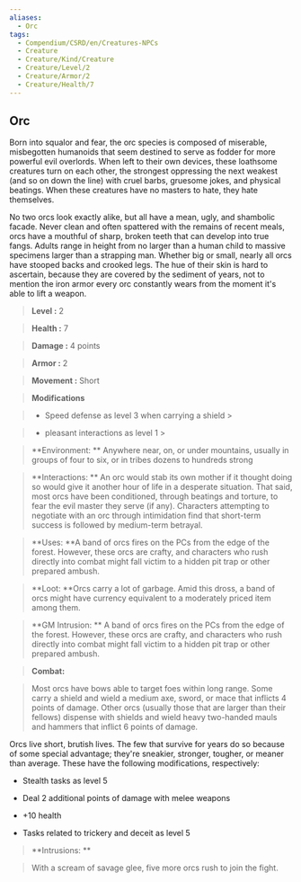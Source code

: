 ```yaml
---
aliases:
  - Orc
tags:
  - Compendium/CSRD/en/Creatures-NPCs
  - Creature
  - Creature/Kind/Creature
  - Creature/Level/2
  - Creature/Armor/2
  - Creature/Health/7
---
```

  
    
## Orc    
Born into squalor and fear, the orc species is composed of miserable, misbegotten humanoids that seem destined to serve as fodder for more powerful evil overlords. When left to their own devices, these loathsome creatures turn on each other, the strongest oppressing the next weakest (and so on down the line) with cruel barbs, gruesome jokes, and physical beatings. When these creatures have no masters to hate, they hate themselves.  
No two orcs look exactly alike, but all have a mean, ugly, and shambolic facade. Never clean and often spattered with the remains of recent meals, orcs have a mouthful of sharp, broken teeth that can develop into true fangs. Adults range in height from no larger than a human child to massive specimens larger than a strapping man. Whether big or small, nearly all orcs have stooped backs and crooked legs. The hue of their skin is hard to ascertain, because they are covered by the sediment of years, not to mention the iron armor every orc constantly wears from the moment it's able to lift a weapon.    
  
    
> **Level :** 2    
> **Health :** 7    
> **Damage :** 4 points    
> **Armor :** 2    
> **Movement :** Short    
> **Modifications**    
>- Speed defense as level 3 when carrying a shield >  
>    
>- pleasant interactions as level 1 >  
>    
> **Environment: ** Anywhere near, on, or under mountains, usually in groups of four to six, or in tribes dozens to hundreds strong    
> **Interactions: ** An orc would stab its own mother if it thought doing so would give it another hour of life in a desperate situation. That said, most orcs have been conditioned, through beatings and torture, to fear the evil master they serve (if any). Characters attempting to negotiate with an orc through intimidation find that short-term success is followed by medium-term betrayal.    
> **Uses: **A band of orcs fires on the PCs from the edge of the forest. However, these orcs are crafty, and characters who rush directly into combat might fall victim to a hidden pit trap or other prepared ambush.    
> **Loot: **Orcs carry a lot of garbage. Amid this dross, a band of orcs might have currency equivalent to a moderately priced item among them.    
> **GM Intrusion: ** A band of orcs fires on the PCs from the edge of the forest. However, these orcs are crafty, and characters who rush directly into combat might fall victim to a hidden pit trap or other prepared ambush.    
  
> **Combat:**   
> Most orcs have bows able to target foes within long range. Some carry a shield and wield a medium axe, sword, or mace that inflicts 4 points of damage. Other orcs (usually those that are larger than their fellows) dispense with shields and wield heavy two-handed mauls and hammers that inflict 6 points of damage.  
Orcs live short, brutish lives. The few that survive for years do so because of some special advantage; they're sneakier, stronger, tougher, or meaner than average. These have the following modifications, respectively:  
* Stealth tasks as level 5  
* Deal 2 additional points of damage with melee weapons  
* +10 health  
* Tasks related to trickery and deceit as level 5    
    
  
> **Intrusions: **   
> With a scream of savage glee, five more orcs rush to join the fight.    
